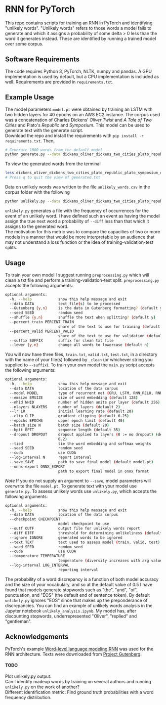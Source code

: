# RNN for PyTorch
This repo contains scripts for training an RNN in PyTorch and identifying "unlikely words".
"Unlikely words" refers to those words a model fails to generate and which it assigns a probability of some delta > 0 less than the word it generates instead. These are identified by running a trained model over some corpus.

## Software Requirements
The code requires Python 3, PyTorch, NLTK, numpy and pandas. A GPU implementation is used by default, but a CPU implementation is included as well. Requirements are provided in `requirements.txt`.

## Example Usage
The model parameters `model.pt` were obtained by training an LSTM with two hidden layers for 40 epochs on an AWS EC2 instance. The corpus used was a concatenation of Charles Dickens' *Oliver Twist* and *A Tale of Two Cities* and Plato's *Republic* and *Symposium*. This model can be used to generate text with the generate script.  
Download the repo and install the requirements with `pip install -r requirements.txt`. Then,
```bash
# Generate 1000 words from the default model
python generate.py --data dickens_oliver_dickens_two_cities_plato_republic_plato_symposium_clean/
```
To view the generated words from the terminal
```bash
less dickens_oliver_dickens_two_cities_plato_republic_plato_symposium_clean/generated.txt
# Press q to quit the view of generated.txt
```
Data on unlikely words was written to the file `unlikely_words.csv` in the corpus folder with the following
```bash
python unlikely.py --data dickens_oliver_dickens_two_cities_plato_republic_plato_symposium_clean --diff .025
```
`unlikely.py` generates a file with the frequency of occurrences for the event of an unlikely word. I have defined such an event as having the model assign the true next word a probability of `--diff` less than that which it assigns to the generated word.  
The motivation for this metric was to compare the capacities of two or more models in a manner that would be more interpretable by an audience that may not understand a loss function or the idea of training-validation-test splits.  

## Usage
To train your own model I suggest running `preprocessing.py` which will clean a txt file and perform a training-validation-test split. `preprocessing.py` accepts the following arguments:
```bash
optional arguments:
  -h, --help            show this help message and exit
  --data DATA           text file(s) to be processed
  --Gutenberg {y,n}     is the data in Gutenberg formatting? (default y)
  --seed SEED           random seed
  --shuffle {y,n}       shuffle the text when splitting? (default y)
  --percent_train PERCENT_TRAIN
                        share of the text to use for training (default .64)
  --percent_valid PERCENT_VALID
                        share of the text to use for validation (default .16)
  --suffix SUFFIX       suffix for clean txt file
  --lower {y,n}         change all words to lowercase (default n)
```
You will now have three files, `train.txt`, `valid.txt`, `test.txt`, in a directory with the name of your file(s) followed by `_clean` (or whichever string you supplied to `--suffix`).
To train your own model the `main.py` script accepts the following arguments:
```bash
optional arguments:
  -h, --help            show this help message and exit
  --data DATA           location of the data corpus
  --model MODEL         type of recurrent net (GRU, LSTM, RNN_RELU, RNN_TANH)
  --emsize EMSIZE       size of word embedding (default 128)
  --nhid NHID           number of hidden units per layer (default 256)
  --nlayers NLAYERS     number of layers (default 2)
  --lr LR               initial learning rate (default 20)
  --clip CLIP           gradient clipping (default 0.25)
  --epochs EPOCHS       upper epoch limit (default 40)
  --batch_size N        batch size (default 20)
  --bptt BPTT           sequence length (default 35)
  --dropout DROPOUT     dropout applied to layers (0 := no dropout) (default
                        0.2)
  --tied                tie the word embedding and softmax weights
  --seed SEED           random seed
  --cuda                use CUDA
  --log-interval N      report interval
  --save SAVE           path to save final model (default model.pt)
  --onnx-export ONNX_EXPORT
                        path to export final model in onnx format
```
*Note* If you do not supply an argument to `--save`, model parameters will overwrite the file `model.pt`.
To generate text with your model use `generate.py`.
To assess unlikely words use `unlikely.py`, which accepts the following arguments:
```bash
optional arguments:
  -h, --help            show this help message and exit
  --data DATA           location of the data corpus
  --checkpoint CHECKPOINT
                        model checkpoint to use
  --outf OUTF           output file for unlikely words report
  --diff DIFF           threshold for determining unlikeliness (default 0.05)
  --ignore IGNORE       generated words to be ignored
  --text TEXT           text used to assess model (train, valid, test)
  --seed SEED           random seed
  --cuda                use CUDA
  --temperature TEMPERATURE
                        temperature (diversity increases with arg value)
  --log-interval LOG_INTERVAL
                        reporting interval
```
The probability of a word discrepancy is a function of both model accuracy and the size of your vocabulary, and so at the default value of 0.5 I have found that models generate stopwords such as "the", "and", "of", punctuation, and "EOS" (the default end of sentence token). By default `unlikely.py` ignores "EOS" since that makes up the preponderance of discrepancies.
You can find an example of unlikely words analysis in the Jupyter notebook `unlikely_analysis.ipynb`. My model has, after discounting stopwords, underrepresented "Oliver", "replied" and "gentleman".

## Acknowledgements
PyTorch's example [Word-level language modeling RNN](https://github.com/pytorch/examples/tree/master/word_language_model) was used for the RNN architecture. Texts were downloaded from [Project Gutenberg](https://www.gutenberg.org/).  

#### TODO
Plot unlikely.py output.  
Can I identify madeup words by training on several authors and running `unlikely.py` on the work of another?  
Different identification metric: Find ground truth probabilities with a word frequency distribution.
